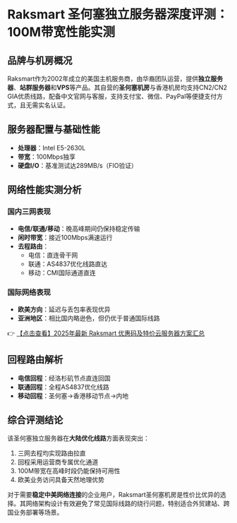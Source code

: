# Raksmart 圣何塞独立服务器深度评测：100M带宽性能实测

## 品牌与机房概况
Raksmart作为2002年成立的美国主机服务商，由华裔团队运营，提供**独立服务器**、**站群服务器**和**VPS**等产品。其自营的**圣何塞机房**与香港机房均支持CN2/CN2 GIA优质线路，配备中文官网与客服，支持支付宝、微信、PayPal等便捷支付方式，且无需实名认证。

## 服务器配置与基础性能
- **处理器**：Intel E5-2630L
- **带宽**：100Mbps独享
- **硬盘I/O**：基准测试达289MB/s（FIO验证）

## 网络性能实测分析
### 国内三网表现
- **电信/联通/移动**：晚高峰期间仍保持稳定传输
- **闲时带宽**：接近100Mbps满速运行
- **去程路由**：
  - 电信：直连骨干网
  - 联通：AS4837优化线路直达
  - 移动：CMI国际通道直连

### 国际网络表现
- **欧美方向**：延迟与丢包率表现优异
- **亚洲地区**：相比国内略逊色，但仍优于普通国际线路

👉 [【点击查看】2025年最新 Raksmart 优惠码及特价云服务器方案汇总](https://bit.ly/raksmart)

## 回程路由解析
- **电信回程**：经洛杉矶节点直连回国
- **联通回程**：全程AS4837优化线路
- **移动回程**：圣何塞→香港移动节点→内地

## 综合评测结论
该圣何塞独立服务器在**大陆优化线路**方面表现突出：
1. 三网去程均实现路由拉直
2. 回程采用运营商专属优化通道
3. 100M带宽在高峰时段仍能保持可用性
4. 欧美业务访问具备天然地理优势

对于需要**稳定中美网络连接**的企业用户，Raksmart圣何塞机房是性价比优异的选择。其网络架构设计有效避免了常见国际线路的绕行问题，特别适合外贸建站、跨国业务部署等场景。